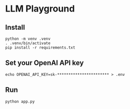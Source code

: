 # LLM Playground

## Install

```shell
python -m venv .venv
. .venv/bin/activate
pip install -r requirements.txt
```

## Set your OpenAI API key

```shell
echo OPENAI_API_KEY=sk-*********************** > .env
```

## Run

```shell
python app.py
```
